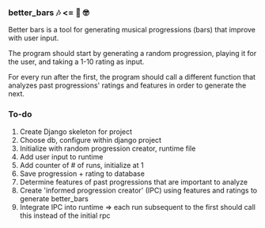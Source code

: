 ### better_bars 🎶 <= 🎸 🤓 ###
Better bars is a tool for generating musical progressions (bars) that improve with user input.

The program should start by generating a random progression, playing it for the user, and taking a 1-10 rating as input. 

For every run after the first, the program should call a different function that analyzes past progressions' ratings and features in order to generate the next.

### To-do ###
1) Create Django skeleton for project
2) Choose db, configure within django project
3) Initialize with random progression creator, runtime file
4) Add user input to runtime
5) Add counter of # of runs, initialize at 1
6) Save progression + rating to database
7) Determine features of past progressions that are important to analyze
8) Create 'informed progression creator' (IPC) using features and ratings to generate better_bars
9) Integrate IPC into runtime => each run subsequent to the first should call this instead of the initial rpc
